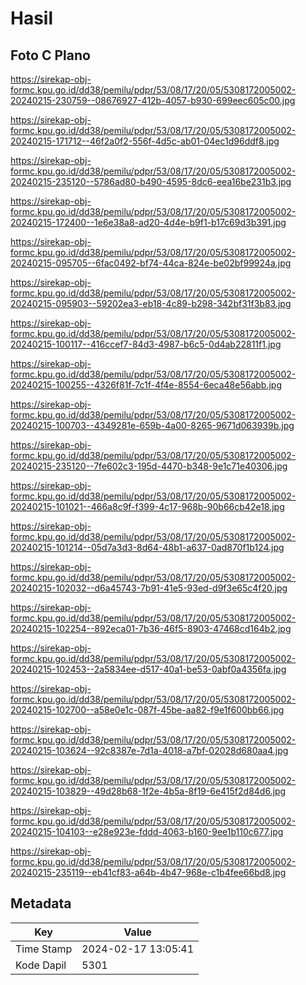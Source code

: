 # Hasil

## Foto C Plano

https://sirekap-obj-formc.kpu.go.id/dd38/pemilu/pdpr/53/08/17/20/05/5308172005002-20240215-230759--08676927-412b-4057-b930-699eec605c00.jpg

https://sirekap-obj-formc.kpu.go.id/dd38/pemilu/pdpr/53/08/17/20/05/5308172005002-20240215-171712--46f2a0f2-556f-4d5c-ab01-04ec1d96ddf8.jpg

https://sirekap-obj-formc.kpu.go.id/dd38/pemilu/pdpr/53/08/17/20/05/5308172005002-20240215-235120--5786ad80-b490-4595-8dc6-eea16be231b3.jpg

https://sirekap-obj-formc.kpu.go.id/dd38/pemilu/pdpr/53/08/17/20/05/5308172005002-20240215-172400--1e6e38a8-ad20-4d4e-b9f1-b17c69d3b391.jpg

https://sirekap-obj-formc.kpu.go.id/dd38/pemilu/pdpr/53/08/17/20/05/5308172005002-20240215-095705--6fac0492-bf74-44ca-824e-be02bf99924a.jpg

https://sirekap-obj-formc.kpu.go.id/dd38/pemilu/pdpr/53/08/17/20/05/5308172005002-20240215-095903--59202ea3-eb18-4c89-b298-342bf31f3b83.jpg

https://sirekap-obj-formc.kpu.go.id/dd38/pemilu/pdpr/53/08/17/20/05/5308172005002-20240215-100117--416ccef7-84d3-4987-b6c5-0d4ab22811f1.jpg

https://sirekap-obj-formc.kpu.go.id/dd38/pemilu/pdpr/53/08/17/20/05/5308172005002-20240215-100255--4326f81f-7c1f-4f4e-8554-6eca48e56abb.jpg

https://sirekap-obj-formc.kpu.go.id/dd38/pemilu/pdpr/53/08/17/20/05/5308172005002-20240215-100703--4349281e-659b-4a00-8265-9671d063939b.jpg

https://sirekap-obj-formc.kpu.go.id/dd38/pemilu/pdpr/53/08/17/20/05/5308172005002-20240215-235120--7fe602c3-195d-4470-b348-9e1c71e40306.jpg

https://sirekap-obj-formc.kpu.go.id/dd38/pemilu/pdpr/53/08/17/20/05/5308172005002-20240215-101021--466a8c9f-f399-4c17-968b-90b66cb42e18.jpg

https://sirekap-obj-formc.kpu.go.id/dd38/pemilu/pdpr/53/08/17/20/05/5308172005002-20240215-101214--05d7a3d3-8d64-48b1-a637-0ad870f1b124.jpg

https://sirekap-obj-formc.kpu.go.id/dd38/pemilu/pdpr/53/08/17/20/05/5308172005002-20240215-102032--d6a45743-7b91-41e5-93ed-d9f3e65c4f20.jpg

https://sirekap-obj-formc.kpu.go.id/dd38/pemilu/pdpr/53/08/17/20/05/5308172005002-20240215-102254--892eca01-7b36-46f5-8903-47468cd164b2.jpg

https://sirekap-obj-formc.kpu.go.id/dd38/pemilu/pdpr/53/08/17/20/05/5308172005002-20240215-102453--2a5834ee-d517-40a1-be53-0abf0a4356fa.jpg

https://sirekap-obj-formc.kpu.go.id/dd38/pemilu/pdpr/53/08/17/20/05/5308172005002-20240215-102700--a58e0e1c-087f-45be-aa82-f9e1f600bb66.jpg

https://sirekap-obj-formc.kpu.go.id/dd38/pemilu/pdpr/53/08/17/20/05/5308172005002-20240215-103624--92c8387e-7d1a-4018-a7bf-02028d680aa4.jpg

https://sirekap-obj-formc.kpu.go.id/dd38/pemilu/pdpr/53/08/17/20/05/5308172005002-20240215-103829--49d28b68-1f2e-4b5a-8f19-6e415f2d84d6.jpg

https://sirekap-obj-formc.kpu.go.id/dd38/pemilu/pdpr/53/08/17/20/05/5308172005002-20240215-104103--e28e923e-fddd-4063-b160-9ee1b110c677.jpg

https://sirekap-obj-formc.kpu.go.id/dd38/pemilu/pdpr/53/08/17/20/05/5308172005002-20240215-235119--eb41cf83-a64b-4b47-968e-c1b4fee66bd8.jpg


## Metadata

| Key        | Value               |
| ---------- | ------------------- |
| Time Stamp | 2024-02-17 13:05:41 |
| Kode Dapil | 5301                |



